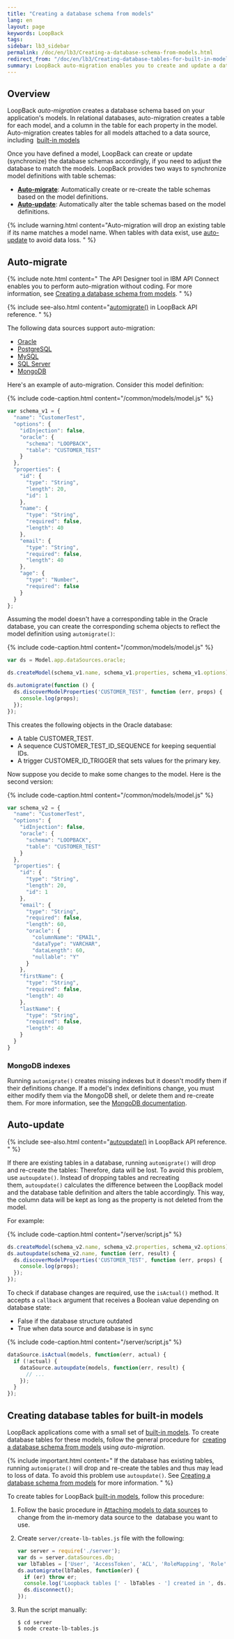 ```yaml
---
title: "Creating a database schema from models"
lang: en
layout: page
keywords: LoopBack
tags:
sidebar: lb3_sidebar
permalink: /doc/en/lb3/Creating-a-database-schema-from-models.html
redirect_from: "/doc/en/lb3/Creating-database-tables-for-built-in-models.html"
summary: LoopBack auto-migration enables you to create and update a database schema based on application  models.
---
```

## Overview

LoopBack _auto-migration_ creates a database schema based on your application's models.
In relational databases, auto-migration creates a table for each model, and a column in the table for each property in the model.
Auto-migration creates tables for all models attached to a data source, including 
[built-in models](Using-built-in-models.html)

Once you have defined a model, LoopBack can create or update (synchronize) the database schemas accordingly, if you need to adjust the database to match the models.
LoopBack provides two ways to synchronize model definitions with table schemas:

* **[Auto-migrate](#auto-migrate)**: Automatically create or re-create the table schemas based on the model definitions. 
* **[Auto-update](#auto-update)**: Automatically alter the table schemas based on the model definitions.

{% include warning.html content="Auto-migration will drop an existing table if its name matches a model name.
When tables with data exist, use [auto-update](#auto-update) to avoid data loss.
" %}

## Auto-migrate

{% include note.html content="
The API Designer tool in IBM API Connect enables you to perform auto-migration without coding.
For more information, see [Creating a database schema from models](http://www.ibm.com/support/knowledgecenter/SSFS6T/com.ibm.apic.toolkit.doc/tapim-model-update.html).
" %}

{% include see-also.html content="[automigrate()](http://apidocs.strongloop.com/loopback-datasource-juggler/#datasource-prototype-automigrate) in LoopBack API reference.
" %}

The following data sources support auto-migration:

* [Oracle](Oracle-connector.html)
* [PostgreSQL](PostgreSQL-connector.html)
* [MySQL](MySQL-connector.html)
* [SQL Server](SQL-Server-connector.html)
* [MongoDB](MongoDB-connector.html)

Here's an example of auto-migration. Consider this model definition:

{% include code-caption.html content="/common/models/model.js" %}
```javascript
var schema_v1 = {
  "name": "CustomerTest",
  "options": {
    "idInjection": false,
    "oracle": {
      "schema": "LOOPBACK",
      "table": "CUSTOMER_TEST"
    }
  },
  "properties": {
    "id": {
      "type": "String",
      "length": 20,
      "id": 1
    },
    "name": {
      "type": "String",
      "required": false,
      "length": 40
    },
    "email": {
      "type": "String",
      "required": false,
      "length": 40
    },
    "age": {
      "type": "Number",
      "required": false
    }
  }
};
```

Assuming the model doesn't have a corresponding table in the Oracle database, you can create the corresponding schema objects to reflect the model definition using `automigrate()`:

{% include code-caption.html content="/common/models/model.js" %}
```javascript
var ds = Model.app.dataSources.oracle;

ds.createModel(schema_v1.name, schema_v1.properties, schema_v1.options);

ds.automigrate(function () {
  ds.discoverModelProperties('CUSTOMER_TEST', function (err, props) {
    console.log(props);
  });
});
```

This creates the following objects in the Oracle database:

* A table CUSTOMER_TEST.
* A sequence CUSTOMER_TEST_ID_SEQUENCE for keeping sequential IDs.
* A trigger CUSTOMER_ID_TRIGGER that sets values for the primary key.

Now suppose you decide to make some changes to the model. Here is the second version:

{% include code-caption.html content="/common/models/model.js" %}
```javascript
var schema_v2 = {
  "name": "CustomerTest",
  "options": {
    "idInjection": false,
    "oracle": {
      "schema": "LOOPBACK",
      "table": "CUSTOMER_TEST"
    }
  },
  "properties": {
    "id": {
      "type": "String",
      "length": 20,
      "id": 1
    },
    "email": {
      "type": "String",
      "required": false,
      "length": 60,
      "oracle": {
        "columnName": "EMAIL",
        "dataType": "VARCHAR",
        "dataLength": 60,
        "nullable": "Y"
      }
    },
    "firstName": {
      "type": "String",
      "required": false,
      "length": 40
    },
    "lastName": {
      "type": "String",
      "required": false,
      "length": 40
    }
  }
}
```

### MongoDB indexes

Running `automigrate()` creates missing indexes but it doesn't modify them if their definitions change.
If a model's index definitions change, you must either modify them via the MongoDB shell, or delete them and re-create them.
For more information, see the [MongoDB documentation](http://docs.mongodb.org/manual/reference/method/db.collection.ensureIndex/#behaviors).

## Auto-update

{% include see-also.html content="[autoupdate()](http://apidocs.strongloop.com/loopback-datasource-juggler/#datasource-prototype-autoupdate) in LoopBack API reference.
" %}

If there are existing tables in a database, running `automigrate()` will drop and re-create the tables: Therefore, data will be lost.
To avoid this problem, use `autoupdate()`.
Instead of dropping tables and recreating them, `autoupdate()` calculates the difference between the LoopBack model and the database table
definition and alters the table accordingly. This way, the column data will be kept as long as the property is not deleted from the model.

For example:

{% include code-caption.html content="/server/script.js" %}
```javascript
ds.createModel(schema_v2.name, schema_v2.properties, schema_v2.options);
ds.autoupdate(schema_v2.name, function (err, result) {
  ds.discoverModelProperties('CUSTOMER_TEST', function (err, props) {
    console.log(props);
  });
});
```

To check if database changes are required, use the `isActual()` method.
It accepts a `callback` argument that receives a Boolean value depending on database state:

* False if the database structure outdated
* True when data source and database is in sync

{% include code-caption.html content="/server/script.js" %}
```javascript
dataSource.isActual(models, function(err, actual) {
  if (!actual) {
    dataSource.autoupdate(models, function(err, result) {
      // ...
    });
  }
});
```

## Creating database tables for built-in models

LoopBack applications come with a small set of [built-in models](Using-built-in-models.html).
To create database tables for these models, follow the general procedure for 
[creating a database schema from models](Creating-a-database-schema-from-models.html) using _auto-migration_.

{% include important.html content="
If the database has existing tables, running `automigrate()` will drop and re-create the tables and thus may lead to loss of data.
To avoid this problem use `autoupdate()`.
See [Creating a database schema from models](Creating-a-database-schema-from-models.html) for more information.
" %}

To create tables for LoopBack [built-in models](Using-built-in-models.html), follow this procedure:

1.  Follow the basic procedure in [Attaching models to data sources](Attaching-models-to-data-sources.html)
    to change from the in-memory data source to the  database you want to use.

2.  Create `server/create-lb-tables.js` file with the following:

    ```javascript
    var server = require('./server');
    var ds = server.dataSources.db;
    var lbTables = ['User', 'AccessToken', 'ACL', 'RoleMapping', 'Role'];
    ds.automigrate(lbTables, function(er) {
      if (er) throw er;
      console.log('Loopback tables [' - lbTables - '] created in ', ds.adapter.name);
      ds.disconnect();
    });
    ```

3.  Run the script manually:

    ```shell
    $ cd server
    $ node create-lb-tables.js
    ```
